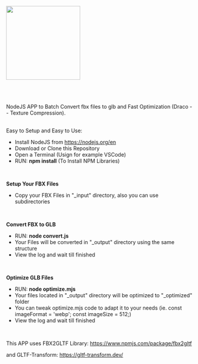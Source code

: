 <a href="https://www.viseni.com" target="_blank"><img src="https://www.viseni.com/viseni_logo_2.png" style="width: 200px; margin-bottom: 50px"></a>
<br>

NodeJS APP to Batch Convert fbx files to glb and Fast Optimization (Draco -- Texture Compression).
<br>
<br>

Easy to Setup and Easy to Use:

- Install NodeJS from https://nodejs.org/en
- Download or Clone this Repository
- Open a Terminal (Usign for example VSCode) 
- RUN: <b>npm install</b> (To Install NPM Libraries)
<br>

<b>Setup Your FBX Files</b>
- Copy your FBX Files in "_input" directory, also you can use subdirectories

<br>

<b>Convert FBX to GLB</b>
- RUN: <b>node convert.js</b>
- Your Files will be converted in "_output" directory using the same structure
- View the log and wait till finished

<br>

<b>Optimize GLB Files</b>
- RUN: <b>node optimize.mjs</b>
- Your files located in "_output" directory will be optimized to "_optimized" folder
- You can tweak optimize.mjs code to adapt it to your needs (ie. const imageFormat = 'webp'; const imageSize = 512;)
- View the log and wait till finished

<br>

This APP uses FBX2GLTF Library:
https://www.npmjs.com/package/fbx2gltf

and GLTF-Transform:
https://gltf-transform.dev/
